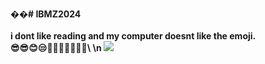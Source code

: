 <b>

��#   I B M Z 2 0 2 4   <br>
  <br>
i dont like reading and my computer doesnt like the emoji.<br>
😎😎😊😒😶‍🌫️🤐🥶🥵🥵🥵 \ 
\n
</b>
<img src="https://i.ytimg.com/vi/hAsZCTL__lo/mqdefault.jpg">
